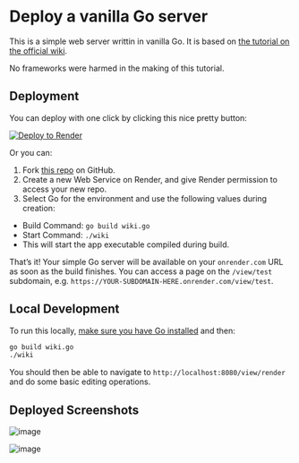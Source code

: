 # Deploy a vanilla Go server

This is a simple web server writtin in vanilla Go. It is based on [the tutorial on the official wiki](https://golang.org/doc/articles/wiki/). 

No frameworks were harmed in the making of this tutorial.

## Deployment

You can deploy with one click by clicking this nice pretty button:

[![Deploy to Render](https://render.com/images/deploy-to-render-button.svg)](https://render.com/deploy)

Or you can:

1. Fork [this repo](https://github.com/sw-yx/render-vanilla-go-example) on GitHub.
2. Create a new Web Service on Render, and give Render permission to access your new repo.
3. Select Go for the environment and use the following values during creation:
- Build Command: `go build wiki.go`
- Start Command: `./wiki`
- This will start the app executable compiled during build.


That’s it! Your simple Go server will be available on your `onrender.com` URL as soon as the build finishes. You can access a page on the `/view/test` subdomain, e.g. `https://YOUR-SUBDOMAIN-HERE.onrender.com/view/test`.

## Local Development

To run this locally, [make sure you have Go installed](https://golang.org/doc/install?download=go1.14.darwin-amd64.pkg) and then:

```bash
go build wiki.go
./wiki
```

You should then be able to navigate to `http://localhost:8080/view/render` and do some basic editing operations.

## Deployed Screenshots

![image](https://user-images.githubusercontent.com/6764957/75396941-b19dd780-58c3-11ea-94cc-9b4ad25a0cac.png)

![image](https://user-images.githubusercontent.com/6764957/75396956-b6fb2200-58c3-11ea-9d5d-84ebeec78970.png)
